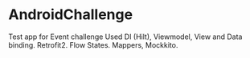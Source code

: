 # AndroidChallenge
Test app for Event challenge
Used DI (Hilt), Viewmodel, View and Data binding. Retrofit2. Flow States. Mappers, Mockkito.
